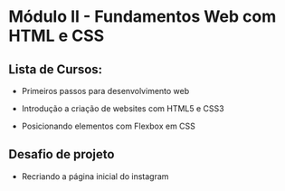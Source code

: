 # Módulo II - Fundamentos Web com HTML e CSS

## Lista de Cursos:

 - Primeiros passos para desenvolvimento web

 - Introdução a criação de websites com HTML5 e CSS3

 - Posicionando elementos com Flexbox em CSS

## Desafio de projeto

 - Recriando a página inicial do instagram


